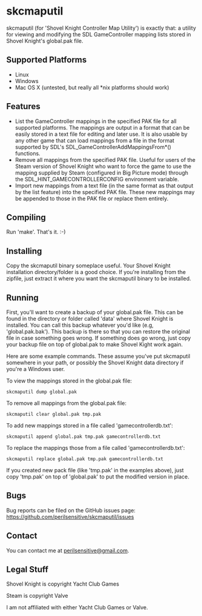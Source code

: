 skcmaputil
==========
skcmaputil (for 'Shovel Knight Controller Map Utility') is exactly that:
a utility for viewing and modifying the SDL GameController mapping lists
stored in Shovel Knight's global.pak file.

Supported Platforms
-------------------
* Linux
* Windows
* Mac OS X (untested, but really all *nix platforms should work)

Features
--------
* List the GameController mappings in the specified PAK file for all
  supported platforms. The mappings are output in a format that can be easily
  stored in a text file for editing and later use. It is also usable by
  any other game that can load mappings from a file in the format supported by
  SDL's SDL_GameControllerAddMappingsFrom*() functions.
* Remove all mappings from the specified PAK file.  Useful for users of the Steam
  version of Shovel Knight who want to force the game to use the mapping supplied
  by Steam (configured in Big Picture mode) through the
  SDL_HINT_GAMECONTROLLERCONFIG environment variable.
* Import new mappings from a text file (in the same format as that output by the
  list feature) into the specified PAK file.  These new mappings may be appended
  to those in the PAK file or replace them entirely.

Compiling
---------
Run 'make'.  That's it. :-)

Installing
----------
Copy the skcmaputil binary someplace useful.  Your Shovel Knight installation
directory/folder is a good choice.  If you're installing from the zipfile, just
extract it where you want the skcmaputil binary to be installed.

Running
-------
First, you'll want to create a backup of your global.pak file.  This can be found
in the directory or folder called 'data' where Shovel Knight is installed.  You
can call this backup whatever you'd like (e.g, 'global.pak.bak').  This backup is
there so that you can restore the original file in case something goes wrong.  If
something does go wrong, just copy your backup file on top of global.pak to make
Shovel Kight work again.

Here are some example commands.  These assume you've put skcmaputil somewhere in
your path, or possibly the Shovel Knight data directory if you're a
Windows user.

To view the mappings stored in the global.pak file:

    skcmaputil dump global.pak

To remove all mappings from the global.pak file:

    skcmaputil clear global.pak tmp.pak

To add new mappings stored in a file called 'gamecontrollerdb.txt':

    skcmaputil append global.pak tmp.pak gamecontrollerdb.txt

To replace the mappings those from a file called 'gamecontrollerdb.txt':

    skcmaputil replace global.pak tmp.pak gamecontrollerdb.txt

If you created new pack file (like 'tmp.pak' in the examples above),
just copy 'tmp.pak' on top of 'global.pak' to put the modified version
in place.

Bugs
----
Bug reports can be filed on the GitHub issues page:
https://github.com/perilsensitive/skcmaputil/issues

Contact
-------
You can contact me at perilsensitive@gmail.com.

Legal Stuff
-----------
Shovel Knight is copyright Yacht Club Games

Steam is copyright Valve

I am not affiliated with either Yacht Club Games or Valve.



